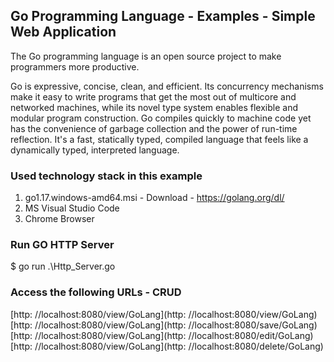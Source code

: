 ## Go Programming Language - Examples - Simple Web Application

The Go programming language is an open source project to make programmers more productive.

Go is expressive, concise, clean, and efficient. Its concurrency mechanisms make it easy to write programs that get the most out of multicore and networked machines, while its novel type system enables flexible and modular program construction. Go compiles quickly to machine code yet has the convenience of garbage collection and the power of run-time reflection. It's a fast, statically typed, compiled language that feels like a dynamically typed, interpreted language.


### Used technology stack in this example

1. go1.17.windows-amd64.msi - Download - https://golang.org/dl/
2. MS Visual Studio Code
3. Chrome Browser

### Run GO HTTP Server

$ go run .\Http_Server.go

### Access the following URLs - CRUD

[http: //localhost:8080/view/GoLang](http: //localhost:8080/view/GoLang)
[http: //localhost:8080/view/GoLang](http: //localhost:8080/save/GoLang)
[http: //localhost:8080/view/GoLang](http: //localhost:8080/edit/GoLang)
[http: //localhost:8080/view/GoLang](http: //localhost:8080/delete/GoLang)

